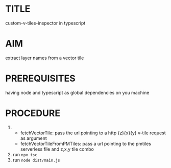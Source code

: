 # TITLE
custom-v-tiles-inspector in typescript

# AIM
extract layer names from a vector tile

# PREREQUISITES
having node and typescript as global dependencies on you machine

# PROCEDURE
1.  
    - fetchVectorTile: pass the url pointing to a http {z}{x}{y} v-tile request as argument
    - fetchVectorTileFromPMTiles: pass a url pointing to the pmtiles serverless file and z,x,y tile combo
2. run `npx tsc`
3. run `node dist/main.js`